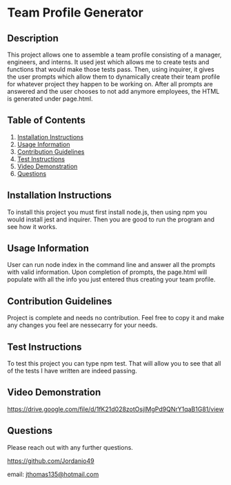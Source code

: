 # Team Profile Generator
  
  ## Description
  This project allows one to assemble a team profile consisting of a manager, engineers, and interns. It used jest which allows me to create tests and functions that would make those tests pass. Then, using inquirer, it gives the user prompts which allow them to dynamically create their team profile for whatever project they happen to be working on. After all prompts are answered and the user chooses to not add anymore employees, the HTML is generated under page.html. 
  
  ## Table of Contents
  1. [Installation Instructions](#installation-instructions)
  2. [Usage Information](#usage-information)
  3. [Contribution Guidelines](#contribution-guidelines)
  4. [Test Instructions](#test-instructions)
  5. [Video Demonstration](#video-demonstration)
  6. [Questions](#questions)
  
  ## Installation Instructions
  To install this project you must first install node.js, then using npm you would install jest and inquirer. Then you are good to run the program and see how it works. 

  ## Usage Information
  User can run node index in the command line and answer all the prompts with valid information. Upon completion of prompts, the page.html will populate with all the info you just entered thus creating your team profile.

  ## Contribution Guidelines
  Project is complete and needs no contribution. Feel free to copy it and make any changes you feel are nessecarry for your needs.

  ## Test Instructions
  To test this project you can type npm test. That will allow you to see that all of the tests I have written are indeed passing.

  ## Video Demonstration
  https://drive.google.com/file/d/1fK21d028zotOsjIMgPd9QNrY1qaB1G81/view

  ## Questions
  Please reach out with any further questions.

  https://github.com/Jordanio49

  email: jthomas135@hotmail.com
  
